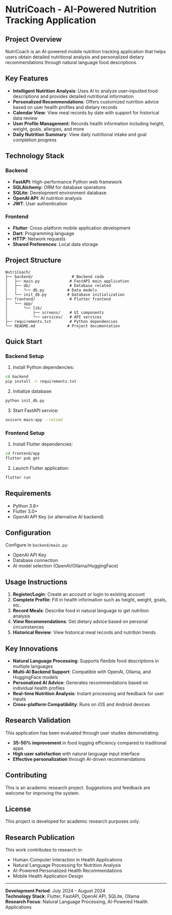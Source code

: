 # NutriCoach - AI-Powered Nutrition Tracking Application

##  Project Overview

NutriCoach is an AI-powered mobile nutrition tracking application that helps users obtain detailed nutritional analysis and personalized dietary recommendations through natural language food descriptions.

##  Key Features

- **Intelligent Nutrition Analysis**: Uses AI to analyze user-inputted food descriptions and provides detailed nutritional information
- **Personalized Recommendations**: Offers customized nutrition advice based on user health profiles and dietary records
- **Calendar View**: View meal records by date with support for historical data review
- **User Profile Management**: Records health information including height, weight, goals, allergies, and more
- **Daily Nutrition Summary**: View daily nutritional intake and goal completion progress

##  Technology Stack

### Backend
- **FastAPI**: High-performance Python web framework
- **SQLAlchemy**: ORM for database operations
- **SQLite**: Development environment database
- **OpenAI API**: AI nutrition analysis
- **JWT**: User authentication

### Frontend
- **Flutter**: Cross-platform mobile application development
- **Dart**: Programming language
- **HTTP**: Network requests
- **Shared Preferences**: Local data storage

##  Project Structure

```
NutriCoach/
├── backend/                 # Backend code
│   ├── main.py             # FastAPI main application
│   ├── db/                 # Database related
│   │   └── db.py          # Data models
│   └── init_db.py         # Database initialization
├── frontend/               # Flutter frontend
│   └── app/
│       └── lib/
│           ├── screens/    # UI components
│           └── services/   # API services
├── requirements.txt        # Python dependencies
└── README.md              # Project documentation
```

##  Quick Start

### Backend Setup

1. Install Python dependencies:
```bash
cd backend
pip install -r requirements.txt
```

2. Initialize database:
```bash
python init_db.py
```

3. Start FastAPI service:
```bash
uvicorn main:app --reload
```

### Frontend Setup

1. Install Flutter dependencies:
```bash
cd frontend/app
flutter pub get
```

2. Launch Flutter application:
```bash
flutter run
```

##  Requirements

- Python 3.8+
- Flutter 3.0+
- OpenAI API Key (or alternative AI backend)

##  Configuration

Configure in `backend/main.py`:
- OpenAI API Key
- Database connection
- AI model selection (OpenAI/Ollama/HuggingFace)

##  Usage Instructions

1. **Register/Login**: Create an account or login to existing account
2. **Complete Profile**: Fill in health information such as height, weight, goals, etc.
3. **Record Meals**: Describe food in natural language to get nutrition analysis
4. **View Recommendations**: Get dietary advice based on personal circumstances
5. **Historical Review**: View historical meal records and nutrition trends

##  Key Innovations

- **Natural Language Processing**: Supports flexible food descriptions in multiple languages
- **Multi-AI Backend Support**: Compatible with OpenAI, Ollama, and HuggingFace models
- **Personalized AI Advice**: Generates recommendations based on individual health profiles
- **Real-time Nutrition Analysis**: Instant processing and feedback for user inputs
- **Cross-platform Compatibility**: Runs on iOS and Android devices

##  Research Validation

This application has been evaluated through user studies demonstrating:
- **35-50% improvement** in food logging efficiency compared to traditional apps
- **High user satisfaction** with natural language input interface
- **Effective personalization** through AI-driven recommendations

##  Contributing

This is an academic research project. Suggestions and feedback are welcome for improving the system.

##  License

This project is developed for academic research purposes only.

##  Research Publication

This work contributes to research in:
- Human-Computer Interaction in Health Applications
- Natural Language Processing for Nutrition Analysis
- AI-Powered Personalized Health Recommendations
- Mobile Health Application Design

---

**Development Period**: July 2024 - August 2024  
**Technology Stack**: Flutter, FastAPI, OpenAI API, SQLite, Ollama  
**Research Focus**: Natural Language Processing, AI-Powered Health Applications
